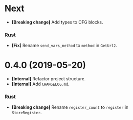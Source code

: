# Next

- **[Breaking change]** Add types to CFG blocks.

### Rust

- **[Fix]** Rename `send_vars_method` to `method` in `GetUrl2`.

# 0.4.0 (2019-05-20)

- **[Internal]** Refactor project structure.
- **[Internal]** Add `CHANGELOG.md`.

### Rust

- **[Breaking change]** Rename `register_count` to `register` in `StoreRegister`.
